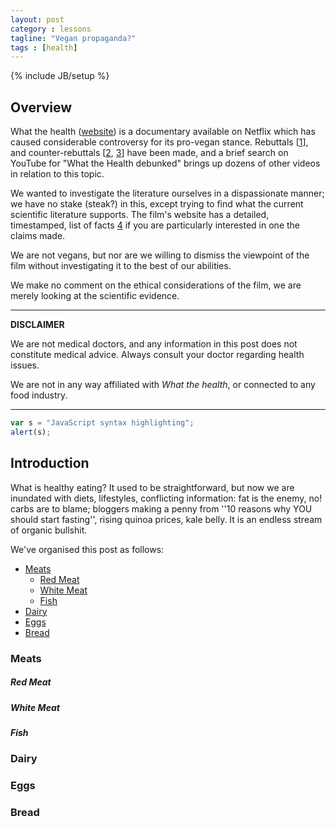 ```yaml
---
layout: post
category : lessons
tagline: "Vegan propaganda?"
tags : [health]
---
```

{% include JB/setup %}

## Overview ##

What the health ([website](https://www.whatthehealthfilm.com)) is a documentary available on Netflix which has caused considerable controversy for its pro-vegan stance. Rebuttals [[1](https://www.youtube.com/watch?v=skIGCoopR-g)], and counter-rebuttals [[2](https://www.youtube.com/watch?v=EJr3MUNc14Y), [3](https://www.youtube.com/watch?v=M7b4kBTuHF0)] have been made, and a brief search on YouTube for "What the Health debunked" brings up dozens of other videos in relation to this topic. 

We wanted to investigate the literature ourselves in a dispassionate manner; we have no stake (steak?) in this, except trying to find what the current scientific literature supports. The film's website has a detailed, timestamped, list of facts [4](https://www.whatthehealthfilm.com/facts/) if you are particularly interested in one the claims made. 

We are not vegans, but nor are we willing to dismiss the viewpoint of the film without investigating it to the best of our abilities. 

We make no comment on the ethical considerations of the film, we are merely looking at the scientific evidence.

---

**DISCLAIMER**

We are not medical doctors, and any information in this post does not constitute medical advice. Always consult your doctor regarding health issues.

We are not in any way affiliated with _What the health_, or connected to any food industry.

---


```javascript
var s = "JavaScript syntax highlighting";
alert(s);
```



## Introduction ##
What is healthy eating? It used to be straightforward, but now we are inundated with diets, lifestyles, conflicting information: fat is the enemy, no! carbs are to blame; bloggers making a penny from ''10 reasons why YOU should start fasting'', rising quinoa prices, kale belly. It is an endless stream of organic bullshit. 

We've organised this post as follows:

- [Meats](#meats)
    - [Red Meat](#red-meat)
    - [White Meat](#white-meat)
    - [Fish](#fish)
- [Dairy](#dairy)
- [Eggs](#eggs)
- [Bread](#bread)




### Meats ###

##### Red Meat #####

##### White Meat #####

##### Fish #####

### Dairy ###

### Eggs ###

### Bread ###



